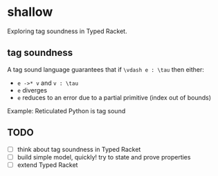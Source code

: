 shallow
===

Exploring tag soundness in Typed Racket.

tag soundness
---

A tag sound language guarantees that if `\vdash e : \tau` then either:
- `e ->* v` and `v : \tau`
- `e` diverges
- `e` reduces to an error due to a partial primitive (index out of bounds)

Example: Reticulated Python is tag sound


TODO
---

- [ ] think about tag soundness in Typed Racket
- [ ] build simple model, quickly! try to state and prove properties
- [ ] extend Typed Racket
